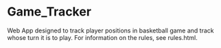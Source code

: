 # Game_Tracker

Web App designed to track player positions in basketball game and track whose turn it is to play. For information on the rules, see rules.html.
